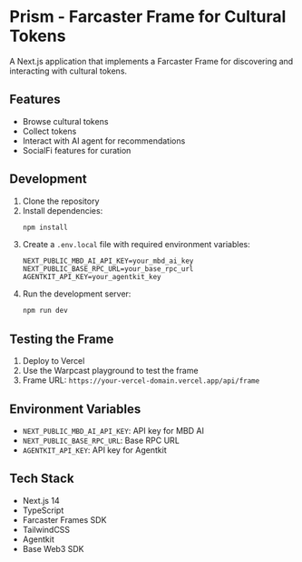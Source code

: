 # Prism - Farcaster Frame for Cultural Tokens

A Next.js application that implements a Farcaster Frame for discovering and interacting with cultural tokens.

## Features

- Browse cultural tokens
- Collect tokens
- Interact with AI agent for recommendations
- SocialFi features for curation

## Development

1. Clone the repository
2. Install dependencies:
   ```bash
   npm install
   ```
3. Create a `.env.local` file with required environment variables:
   ```
   NEXT_PUBLIC_MBD_AI_API_KEY=your_mbd_ai_key
   NEXT_PUBLIC_BASE_RPC_URL=your_base_rpc_url
   AGENTKIT_API_KEY=your_agentkit_key
   ```
4. Run the development server:
   ```bash
   npm run dev
   ```

## Testing the Frame

1. Deploy to Vercel
2. Use the Warpcast playground to test the frame
3. Frame URL: `https://your-vercel-domain.vercel.app/api/frame`

## Environment Variables

- `NEXT_PUBLIC_MBD_AI_API_KEY`: API key for MBD AI
- `NEXT_PUBLIC_BASE_RPC_URL`: Base RPC URL
- `AGENTKIT_API_KEY`: API key for Agentkit

## Tech Stack

- Next.js 14
- TypeScript
- Farcaster Frames SDK
- TailwindCSS
- Agentkit
- Base Web3 SDK